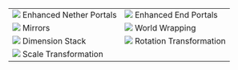 |||
|-|-|
|![](https://i.ibb.co/3R837kj/2020-07-13-21-38-25.png) Enhanced Nether Portals|![](https://camo.githubusercontent.com/791592cc20fdfd140059465fceae3a69f5d3c99c68381a32ac0761c763a8602d/68747470733a2f2f692e6962622e636f2f43303846464a6e2f323032302d30352d32362d32312d35352d31362e706e67) Enhanced End Portals|
|![](https://camo.githubusercontent.com/3874ebc1345cc110780a661bc0f6329fa23a87695ddb8353bbfb7badf49074c6/68747470733a2f2f692e6962622e636f2f4a7230666466762f323032302d30352d32362d32312d35382d34352e706e67) Mirrors|![](https://camo.githubusercontent.com/8db128177299460f4f7d7eb7b4f819ade2b1ac4a350ed0d59d646e00b8e44c2f/68747470733a2f2f692e6962622e636f2f6a7258506871562f323032302d30352d32362d32322d30332d35392e706e67) World Wrapping|
|![](https://camo.githubusercontent.com/ed7289b9e10428bd34539a504c9e30b890c02fa2de52751f2dfcf7dc3d3a6fcf/68747470733a2f2f692e6962622e636f2f587a6a627137482f323032302d31302d31382d32312d35352d33302e706e67) Dimension Stack|![](https://camo.githubusercontent.com/9bdd764dc202d140ba11825d34c2d8f219d8e6ad6996ad8d62f313ec046e6c3f/68747470733a2f2f692e6962622e636f2f4c52477238704b2f323032302d30382d30362d31322d31382d33322e706e67) Rotation Transformation|
|![](https://camo.githubusercontent.com/1513c32133a920ab6d6f0d6aaa99c58dfa643a72728a50819cb72113483ef76a/68747470733a2f2f692e6962622e636f2f686d5253334b482f323032302d30392d31352d32312d31332d33342e706e67) Scale Transformation||












